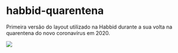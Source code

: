 # habbid-quarentena
Primeira versão do layout utilizado na Habbid durante a sua volta na quarentena do novo coronavírus em 2020.
<p><img src="https://i.imgur.com/gHV0ExG.png"></p>
